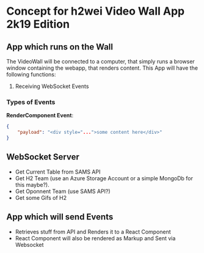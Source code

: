 # Concept for h2wei Video Wall App 2k19 Edition

## App which runs on the Wall

The VideoWall will be connected to a computer, that simply runs a browser window containing the webapp, that renders content.
This App will have the following functions:
1. Receiving WebSocket Events

### Types of Events

**RenderComponent Event**:

```json
{
    "payload": "<div style="...">some content here</div>"
}
```

## WebSocket Server

- Get Current Table from SAMS API
- Get H2 Team (use an Azure Storage Account or a simple MongoDb for this maybe?).
- Get Oponnent Team (use SAMS API?)
- Get some Gifs of H2

## App which will send Events

- Retrieves stuff from API and Renders it to a React Component
- React Component will also be rendered as Markup and Sent via Websocket 
